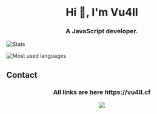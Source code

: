 <h1 align="center">Hi 👋, I'm Vu4ll</h1>
<h3 align="center">A JavaScript developer.</h3>

![Stats](https://github-readme-stats.vercel.app/api?username=vu4ll&show_icons=true&theme=highcontrast&locale=en&count_private=true)


![Most used languages](https://github-readme-stats.vercel.app/api/top-langs?username=vu4ll&show_icons=true&locale=en&layout=compact)

## Contact
<h3 align="center">All links are here https://vu4ll.cf</h3>
<div align="center"><img src="https://discord.c99.nl/widget/theme-3/269480080823025664.png"></div>
